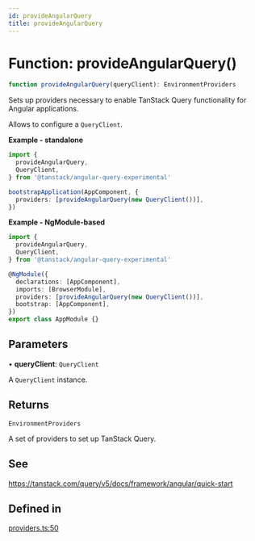 ```yaml
---
id: provideAngularQuery
title: provideAngularQuery
---
```


# Function: provideAngularQuery()

```ts
function provideAngularQuery(queryClient): EnvironmentProviders
```

Sets up providers necessary to enable TanStack Query functionality for Angular applications.

Allows to configure a `QueryClient`.

**Example - standalone**

```ts
import {
  provideAngularQuery,
  QueryClient,
} from '@tanstack/angular-query-experimental'

bootstrapApplication(AppComponent, {
  providers: [provideAngularQuery(new QueryClient())],
})
```

**Example - NgModule-based**

```ts
import {
  provideAngularQuery,
  QueryClient,
} from '@tanstack/angular-query-experimental'

@NgModule({
  declarations: [AppComponent],
  imports: [BrowserModule],
  providers: [provideAngularQuery(new QueryClient())],
  bootstrap: [AppComponent],
})
export class AppModule {}
```

## Parameters

• **queryClient**: `QueryClient`

A `QueryClient` instance.

## Returns

`EnvironmentProviders`

A set of providers to set up TanStack Query.

## See

https://tanstack.com/query/v5/docs/framework/angular/quick-start

## Defined in

[providers.ts:50](https://github.com/TanStack/query/blob/dac5da5416b82b0be38a8fb34dde1fc6670f0a59/packages/angular-query-experimental/src/providers.ts#L50)
